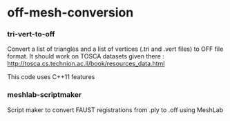 # off-mesh-conversion
### tri-vert-to-off
Convert a list of triangles and a list of vertices (.tri and .vert files) to OFF file format. It should work on TOSCA datasets given there : http://tosca.cs.technion.ac.il/book/resources_data.html

This code uses C++11 features
### meshlab-scriptmaker
Script maker to convert FAUST registrations from .ply to .off using MeshLab
